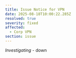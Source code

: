 ```yaml
---
title: Issue Notice for VPN
date: 2025-08-18T10:00:22.285Z
resolved: true
severity: fixed
affected:
  - Corp VPN
section: issue
---
```


*Investigating* - down